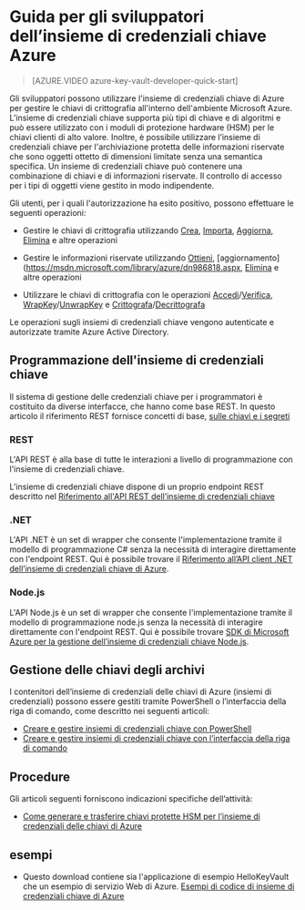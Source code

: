 <properties
   pageTitle="Guida per gli sviluppatori dell’insieme di credenziali chiave | Microsoft Azure"
   description="Gli sviluppatori possono utilizzare l'insieme di credenziali chiave di Azure per gestire le chiavi di crittografia all'interno dell'ambiente Microsoft Azure."
   services="key-vault"
   documentationCenter=""
   authors="BrucePerlerMS"
   manager="mbaldwin"
   editor="mbaldwin" />
<tags
   ms.service="key-vault"
   ms.devlang="na"
   ms.topic="article"
   ms.tgt_pltfrm="na"
   ms.workload="identity"
   ms.date="09/22/2015"
   ms.author="mbaldwin" />

# Guida per gli sviluppatori dell’insieme di credenziali chiave Azure

> [AZURE.VIDEO azure-key-vault-developer-quick-start]

Gli sviluppatori possono utilizzare l'insieme di credenziali chiave di Azure per gestire le chiavi di crittografia all'interno dell'ambiente Microsoft Azure. L’insieme di credenziali chiave supporta più tipi di chiave e di algoritmi e può essere utilizzato con i moduli di protezione hardware (HSM) per le chiavi clienti di alto valore. Inoltre, è possibile utilizzare l’insieme di credenziali chiave per l'archiviazione protetta delle informazioni riservate che sono oggetti ottetto di dimensioni limitate senza una semantica specifica. Un insieme di credenziali chiave può contenere una combinazione di chiavi e di informazioni riservate. Il controllo di accesso per i tipi di oggetti viene gestito in modo indipendente.

Gli utenti, per i quali l'autorizzazione ha esito positivo, possono effettuare le seguenti operazioni:

- Gestire le chiavi di crittografia utilizzando [Crea](https://msdn.microsoft.com/library/azure/dn903634.aspx), [Importa](https://msdn.microsoft.com/library/azure/dn903626.aspx), [Aggiorna](https://msdn.microsoft.com/library/azure/dn903616.aspx), [Elimina](https://msdn.microsoft.com/library/azure/dn903611.aspx) e altre operazioni

- Gestire le informazioni riservate utilizzando [Ottieni](https://msdn.microsoft.com/library/azure/dn903633.aspx), [aggiornamento] (https://msdn.microsoft.com/library/azure/dn986818.aspx, [Elimina](https://msdn.microsoft.com/library/azure/dn903613.aspx) e altre operazioni

- Utilizzare le chiavi di crittografia con le operazioni [Accedi](https://msdn.microsoft.com/library/azure/dn878096.aspx)/[Verifica](https://msdn.microsoft.com/library/azure/dn878082.aspx), [WrapKey](https://msdn.microsoft.com/library/azure/dn878066.aspx)/[UnwrapKey](https://msdn.microsoft.com/library/azure/dn878079.aspx) e [Crittografa](https://msdn.microsoft.com/library/azure/dn878060.aspx)/[Decrittografa](https://msdn.microsoft.com/library/azure/dn878097.aspx)

Le operazioni sugli insiemi di credenziali chiave vengono autenticate e autorizzate tramite Azure Active Directory.

## Programmazione dell'insieme di credenziali chiave

Il sistema di gestione delle credenziali chiave per i programmatori è costituito da diverse interfacce, che hanno come base REST. In questo articolo il riferimento REST fornisce concetti di base, [sulle chiavi e i segreti](https://msdn.microsoft.com/library/azure/dn903623.aspx)

### REST

L'API REST è alla base di tutte le interazioni a livello di programmazione con l'insieme di credenziali chiave.

L’insieme di credenziali chiave dispone di un proprio endpoint REST descritto nel [Riferimento all'API REST dell’insieme di credenziali chiave](https://msdn.microsoft.com/library/azure/dn903609.aspx)

### .NET

L'API .NET è un set di wrapper che consente l'implementazione tramite il modello di programmazione C# senza la necessità di interagire direttamente con l'endpoint REST. Qui è possibile trovare il [Riferimento all’API client .NET dell’insieme di credenziali chiave di Azure](https://msdn.microsoft.com/library/azure/dn903301.aspx).

### Node.js

L'API Node.js è un set di wrapper che consente l'implementazione tramite il modello di programmazione node.js senza la necessità di interagire direttamente con l'endpoint REST. Qui è possibile trovare [SDK di Microsoft Azure per la gestione dell’insieme di credenziali chiave Node.js](http://azure.github.io/azure-sdk-for-node/azure-arm-keyvault/latest/).

## Gestione delle chiavi degli archivi

I contenitori dell’insieme di credenziali delle chiavi di Azure (insiemi di credenziali) possono essere gestiti tramite PowerShell o l’interfaccia della riga di comando, come descritto nei seguenti articoli:

- [Creare e gestire insiemi di credenziali chiave con PowerShell](key-vault-get-started.md)
- [Creare e gestire insiemi di credenziali chiave con l’interfaccia della riga di comando](key-vault-manage-with-cli.md)


## Procedure

Gli articoli seguenti forniscono indicazioni specifiche dell’attività:

- [Come generare e trasferire chiavi protette HSM per l’insieme di credenziali delle chiavi di Azure](key-vault-hsm-protected-keys.md)

## esempi

- Questo download contiene sia l'applicazione di esempio HelloKeyVault che un esempio di servizio Web di Azure. [Esempi di codice di insieme di credenziali chiave di Azure](http://www.microsoft.com/download/details.aspx?id=45343)

<!---HONumber=Oct15_HO1-->